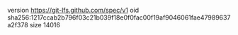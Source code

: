 version https://git-lfs.github.com/spec/v1
oid sha256:1217ccab2b796f03c21b039f18e0f0fac00f19af9046061fae47989637a2f378
size 14016
